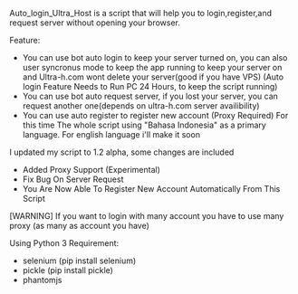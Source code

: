 Auto_login_Ultra_Host is a script that will help you to login,register,and request server without opening your browser.

Feature:
- You can use bot auto login to keep your server turned on, you can also user syncronus mode to keep the app running to keep your server on and Ultra-h.com wont delete your server(good if you have VPS)
(Auto login Feature Needs to Run PC 24 Hours, to keep the script running)
- You can use bot auto request server, if you lost your server, you can request another one(depends on ultra-h.com server availibility)
- You can use auto register to register new account (Proxy Required)
For this time The whole script using "Bahasa Indonesia" as a primary language. For english language i'll make it soon

I updated my script to 1.2 alpha, some changes are included
- Added Proxy Support (Experimental)
- Fix Bug On Server Request
- You Are Now Able To Register New Account Automatically From This Script

[WARNING]
If you want to login with many account you have to use many proxy (as many as account you have)

Using Python 3
Requirement:
- selenium (pip install selenium)
- pickle (pip install pickle)
- phantomjs
